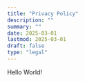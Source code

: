 ```yaml
---
title: "Privacy Policy"
description: ""
summary: ""
date: 2025-03-01
lastmod: 2025-03-01
draft: false
type: "legal"
---
```


Hello World!
